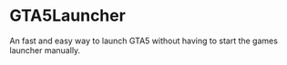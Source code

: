# GTA5Launcher
An fast and easy way to launch GTA5 without having to start the games launcher manually.
